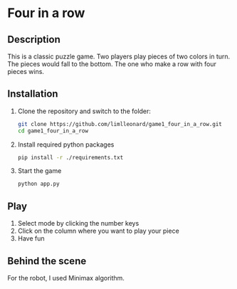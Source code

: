 # Four in a row

## Description

This is a classic puzzle game. Two players play pieces of two colors in turn. The pieces would fall to the bottom. The one who make a row with four pieces wins.

## Installation

1. Clone the repository and switch to the folder:
   ```bash
   git clone https://github.com/limlleonard/game1_four_in_a_row.git
   cd game1_four_in_a_row
   ```
2. Install required python packages
   ```bash
   pip install -r ./requirements.txt
   ```
3. Start the game
   ```bash
   python app.py
   ```

## Play

1. Select mode by clicking the number keys
2. Click on the column where you want to play your piece
3. Have fun

## Behind the scene

For the robot, I used Minimax algorithm.
